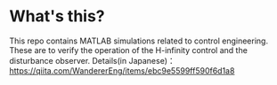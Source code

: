 # What's this?
This repo contains MATLAB simulations related to control engineering.
These are to verify the operation of the H-infinity control and the disturbance observer.
Details(in Japanese)：https://qiita.com/WandererEng/items/ebc9e5599ff590f6d1a8

